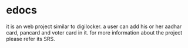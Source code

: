 # edocs
it is an web project similar to digilocker.
a user can add his or her aadhar card, pancard and voter card in it.
for more information about the project please refer its SRS.
